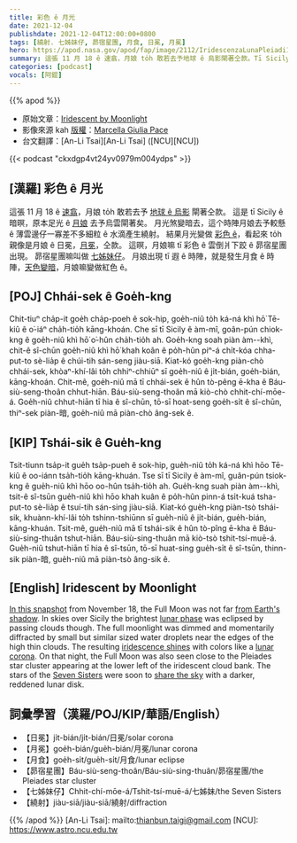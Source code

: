 ```yaml
---
title: 彩色 ê 月光
date: 2021-12-04
publishdate: 2021-12-04T12:00:00+0800
tags: [繞射. 七姊妹仔, 昴宿星團, 月食, 日冕, 月冕]
hero: https://apod.nasa.gov/apod/fap/image/2112/IridescenzaLunaPleiadi1024.jpg
summary: 這張 11 月 18 ê 速翕，月娘 to̍h 敢若去予地球 ê 烏影閘著仝款。Tī Sicily ê 暗暝，原本足光 ê 月娘去予烏雲閘著。
categories: [podcast]
vocals: [阿錕]
---
```


{{% apod %}}

- 原始文章：[Iridescent by Moonlight](https://apod.nasa.gov/apod/ap211204.html)
- 影像來源 kah [版權][copyright]：[Marcella Giulia Pace](https://greenflash.photo/about-me/)
- 台文翻譯：[An-Li Tsai][An-Li Tsai] ([NCU][NCU])

{{< podcast "ckxdgp4vt24yv0979m004ydps" >}}

## [漢羅] 彩色 ê 月光
這張 11 月 18 ê [速翕][In this snapshot]，月娘 to̍h 敢若去予 [地球 ê 烏影][from Earth's shadow t] 閘著仝款。
這是 tī Sicily ê 暗暝，原本足光 ê [月娘][lunar phase] 去予烏雲閘著矣。
月光煞變暗去，這个時陣月娘去予較懸 ê 薄雲邊仔一寡差不多細粒 ê 水滴產生繞射。
結果月光變做 [彩色 ê][iridescence shines]，看起來 to̍h 親像是月娘 ê 日冕，[月冕][lunar corona t]，仝款。
這暝，月娘嘛 tī 彩色 ê 雲倒爿下跤 ê 昴宿星團出現。
昴宿星團嘛叫做 [七姊妹仔][Seven Sisters t]。
月娘出現 tī 遐 ê 時陣，就是發生月食 ê 時陣，[天色變暗][share the sky t]，月娘嘛變做紅色 ê。


## [POJ] Chhái-sek ê Goe̍h-kng
Chit-tiuⁿ cha̍p-it goe̍h cha̍p-poeh ê sok-hip, goe̍h-niû to̍h ká-ná khì hō͘ Tē-kiû ê o͘-iáⁿ cha̍h-tio̍h kāng-khoán.
Che sī tī Sicily ê àm-mî, goân-pún chiok-kng ê goe̍h-niû khì hō͘ o͘-hûn cha̍h-tio̍h ah.
Goe̍h-kng soah piàn àm--khì, chit-ê sî-chūn goe̍h-niû khì hō͘ khah koân ê po̍h-hûn piⁿ-á chi̍t-kóa chha-put-to sè-lia̍p ê chúi-tih sán-seng jiàu-siā.
Kiat-kó goe̍h-kng piàn-chò chhái-sek, khòaⁿ-khí-lâi to̍h chhiⁿ-chhiūⁿ sī goe̍h-niû ê ji̍t-bián, goe̍h-bián, kāng-khoán.
Chit-mê, goe̍h-niû mā tī chhái-sek ê hûn tò-pêng ē-kha ê Báu-siù-seng-thoân chhut-hiān.
Báu-siù-seng-thoân mā kiò-chò chhit-chí-mōe-á.
Goe̍h-niû chhut-hiān tī hia ê sî-chūn, tō-sī hoat-seng goe̍h-si̍t ê sî-chūn, thiⁿ-sek piàn-暗, goe̍h-niû mā piàn-chò âng-sek ê.

## [KIP] Tshái-sik ê Gue̍h-kng
Tsit-tiunn tsa̍p-it gue̍h tsa̍p-pueh ê sok-hip, gue̍h-niû to̍h ká-ná khì hōo Tē-kiû ê oo-iánn tsa̍h-tio̍h kāng-khuán.
Tse sī tī Sicily ê àm-mî, guân-pún tsiok-kng ê gue̍h-niû khì hōo oo-hûn tsa̍h-tio̍h ah.
Gue̍h-kng suah piàn àm--khì, tsit-ê sî-tsūn gue̍h-niû khì hōo khah kuân ê po̍h-hûn pinn-á tsi̍t-kuá tsha-put-to sè-lia̍p ê tsuí-tih sán-sing jiàu-siā.
Kiat-kó gue̍h-kng piàn-tsò tshái-sik, khuànn-khí-lâi to̍h tshinn-tshiūnn sī gue̍h-niû ê ji̍t-bián, gue̍h-bián, kāng-khuán.
Tsit-mê, gue̍h-niû mā tī tshái-sik ê hûn tò-pîng ē-kha ê Báu-siù-sing-thuân tshut-hiān.
Báu-siù-sing-thuân mā kiò-tsò tshit-tsí-muē-á.
Gue̍h-niû tshut-hiān tī hia ê sî-tsūn, tō-sī huat-sing gue̍h-si̍t ê sî-tsūn, thinn-sik piàn-暗, gue̍h-niû mā piàn-tsò âng-sik ê.

## [English] Iridescent by Moonlight
[In this snapshot][In this snapshot] from November 18, the Full Moon was not far [from Earth's shadow][from Earth's shadow e].
In skies over Sicily the brightest [lunar phase][lunar phase] was eclipsed by passing clouds though.
The full moonlight was dimmed and momentarily diffracted by small but similar sized water droplets near the edges of the high thin clouds.
The resulting [iridescence shines][iridescence shines] with colors like a [lunar corona][lunar corona e].
On that night, the Full Moon was also seen close to the Pleiades star cluster appearing at the lower left of the iridescent cloud bank.
The stars of the [Seven Sisters][Seven Sisters e] were soon to [share the sky][share the sky e] with a darker, reddened lunar disk.

## 詞彙學習（漢羅/POJ/KIP/華語/English）
- 【日冕】ji̍t-bián/ji̍t-bián/日冕/solar corona
- 【月冕】goe̍h-bián/gue̍h-bián/月冕/lunar corona
- 【月食】goe̍h-si̍t/gue̍h-si̍t/月食/lunar eclipse
- 【昴宿星團】Báu-siù-seng-thoân/Báu-siù-sing-thuân/昴宿星團/the Pleiades star cluster
- 【七姊妹仔】Chhit-chí-mōe-á/Tshit-tsí-muē-á/七姊妹/the Seven Sisters
- 【繞射】jiàu-siā/jiàu-siā/繞射/diffraction


{{% /apod %}}
[An-Li Tsai]: mailto:thianbun.taigi@gmail.com
[NCU]: https://www.astro.ncu.edu.tw

[copyright]: https://apod.nasa.gov/apod/fap/lib/about_apod.html#srapply

[In this snapshot]:https://www.facebook.com/APOD.Sky/photos/a.231356626968564/4200590146711839/?type=3&theater
[from Earth's shadow e]:https://apod.nasa.gov/apod/ap211125.html
[from Earth's shadow t]:https://apod.tw/daily/20211125/
[lunar phase]:https://svs.gsfc.nasa.gov/4874
[iridescence shines]:https://www.atoptics.co.uk/droplets/irid1.htm
[lunar corona e]:https://apod.nasa.gov/apod/ap211226.html
[lunar corona t]:https://apod.tw/daily/20211226/
[Seven Sisters e]:https://apod.nasa.gov/apod/ap211124.html
[Seven Sisters t]:https://apod.tw/daily/20211124/
[share the sky e]:https://apod.nasa.gov/apod/ap211120.html
[share the sky t]:https://apod.tw/daily/20211120/
